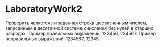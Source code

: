 # LaboratoryWork2

Проверить является ли заданная строка шестизначным числом, записанным в десятичной системе счисления без нулей в старших разрядах. 
Пример правильных выражений: 123456, 234567.
Пример неправильных выражений: 1234567, 12345.
